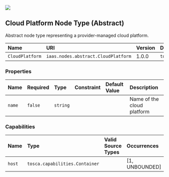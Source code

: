 ![](https://img.shields.io/badge/Status:-RELEASED-green)

## Cloud Platform Node Type (Abstract)

Abstract node type representing a provider-managed cloud platform.

| Name | URI | Version | Derived From |
|:---- |:--- |:------- |:------------ |
| `CloudPlatform` | `iaas.nodes.abstract.CloudPlatform` | 1.0.0 | `tosca.nodes.Root` |

### Properties

| Name | Required | Type | Constraint | Default Value | Description |
|:---- |:-------- |:---- |:---------- |:------------- |:----------- |
| `name` | `false` | `string` |   |   | Name of the cloud platform |

### Capabilities
| Name | Type | Valid Source Types | Occurrences |
|:---- |:---- |:------------------ |:----------- |
| `host` | `tosca.capabilities.Container` |  | [1, UNBOUNDED] |
